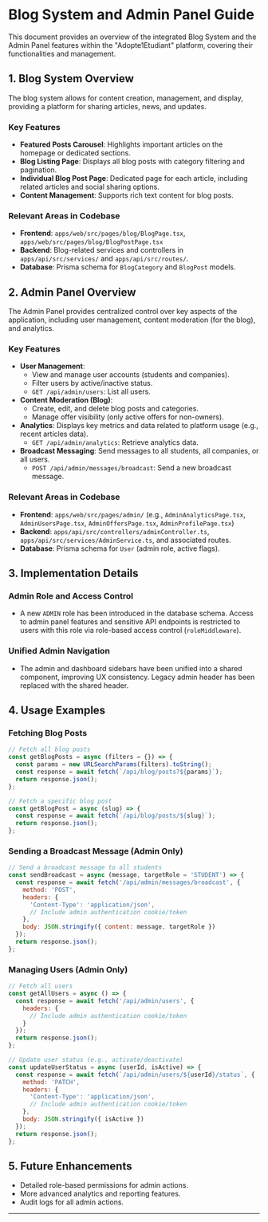 # Blog System and Admin Panel Guide

This document provides an overview of the integrated Blog System and the Admin Panel features within the "Adopte1Etudiant" platform, covering their functionalities and management.

## 1. Blog System Overview

The blog system allows for content creation, management, and display, providing a platform for sharing articles, news, and updates.

### Key Features

- **Featured Posts Carousel**: Highlights important articles on the homepage or dedicated sections.
- **Blog Listing Page**: Displays all blog posts with category filtering and pagination.
- **Individual Blog Post Page**: Dedicated page for each article, including related articles and social sharing options.
- **Content Management**: Supports rich text content for blog posts.

### Relevant Areas in Codebase

- **Frontend**: `apps/web/src/pages/blog/BlogPage.tsx`, `apps/web/src/pages/blog/BlogPostPage.tsx`
- **Backend**: Blog-related services and controllers in `apps/api/src/services/` and `apps/api/src/routes/`.
- **Database**: Prisma schema for `BlogCategory` and `BlogPost` models.

## 2. Admin Panel Overview

The Admin Panel provides centralized control over key aspects of the application, including user management, content moderation (for the blog), and analytics.

### Key Features

- **User Management**: 
  - View and manage user accounts (students and companies).
  - Filter users by active/inactive status.
  - `GET /api/admin/users`: List all users.
- **Content Moderation (Blog)**:
  - Create, edit, and delete blog posts and categories.
  - Manage offer visibility (only active offers for non-owners).
- **Analytics**: Displays key metrics and data related to platform usage (e.g., recent articles data).
  - `GET /api/admin/analytics`: Retrieve analytics data.
- **Broadcast Messaging**: Send messages to all students, all companies, or all users.
  - `POST /api/admin/messages/broadcast`: Send a new broadcast message.

### Relevant Areas in Codebase

- **Frontend**: `apps/web/src/pages/admin/` (e.g., `AdminAnalyticsPage.tsx`, `AdminUsersPage.tsx`, `AdminOffersPage.tsx`, `AdminProfilePage.tsx`)
- **Backend**: `apps/api/src/controllers/adminController.ts`, `apps/api/src/services/AdminService.ts`, and associated routes.
- **Database**: Prisma schema for `User` (admin role, active flags).

## 3. Implementation Details

### Admin Role and Access Control

- A new `ADMIN` role has been introduced in the database schema. Access to admin panel features and sensitive API endpoints is restricted to users with this role via role-based access control (`roleMiddleware`).

### Unified Admin Navigation

- The admin and dashboard sidebars have been unified into a shared component, improving UX consistency. Legacy admin header has been replaced with the shared header.

## 4. Usage Examples

### Fetching Blog Posts

```javascript
// Fetch all blog posts
const getBlogPosts = async (filters = {}) => {
  const params = new URLSearchParams(filters).toString();
  const response = await fetch(`/api/blog/posts?${params}`);
  return response.json();
};

// Fetch a specific blog post
const getBlogPost = async (slug) => {
  const response = await fetch(`/api/blog/posts/${slug}`);
  return response.json();
};
```

### Sending a Broadcast Message (Admin Only)

```javascript
// Send a broadcast message to all students
const sendBroadcast = async (message, targetRole = 'STUDENT') => {
  const response = await fetch('/api/admin/messages/broadcast', {
    method: 'POST',
    headers: {
      'Content-Type': 'application/json',
      // Include admin authentication cookie/token
    },
    body: JSON.stringify({ content: message, targetRole })
  });
  return response.json();
};
```

### Managing Users (Admin Only)

```javascript
// Fetch all users
const getAllUsers = async () => {
  const response = await fetch('/api/admin/users', {
    headers: {
      // Include admin authentication cookie/token
    }
  });
  return response.json();
};

// Update user status (e.g., activate/deactivate)
const updateUserStatus = async (userId, isActive) => {
  const response = await fetch(`/api/admin/users/${userId}/status`, {
    method: 'PATCH',
    headers: {
      'Content-Type': 'application/json',
      // Include admin authentication cookie/token
    },
    body: JSON.stringify({ isActive })
  });
  return response.json();
};
```

## 5. Future Enhancements

- Detailed role-based permissions for admin actions.
- More advanced analytics and reporting features.
- Audit logs for all admin actions.

---
